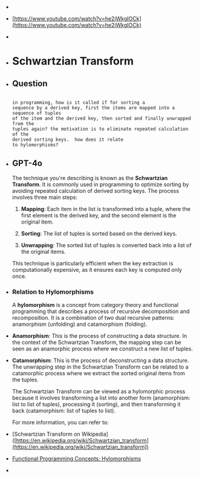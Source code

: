 -
- [https://www.youtube.com/watch?v=he2jWkgIOCk](https://www.youtube.com/watch?v=he2jWkgIOCk)
-
- # Schwartzian Transform
- ## Question
  
  ```
  
  in programming, how is it called if for sorting a
  sequence by a derived key, first the items are mapped into a sequence of tuples
  of the item and the derived key, then sorted and finally unwrapped from the
  tuples again? the motivation is to eliminate repeated calculation of the
  derived sorting keys.  how does it relate
  to hylomorphisms?
  
  ```
- ## GPT-4o
  
  
  
  The technique you're describing is known as the
  **Schwartzian Transform**. It is commonly used in programming to optimize
  sorting by avoiding repeated calculation of derived sorting keys. The process
  involves three main steps:
  
  
  
  1. **Mapping**: Each item in the list is transformed into
  a tuple, where the first element is the derived key, and the second element is
  the original item.
  
  2. **Sorting**: The list of tuples is sorted based on the
  derived keys.
  
  3. **Unwrapping**: The sorted list of tuples is converted
  back into a list of the original items.
  
  
  
  This technique is particularly efficient when the key
  extraction is computationally expensive, as it ensures each key is computed
  only once.
- ### Relation to Hylomorphisms
  
  
  
  A **hylomorphism** is a concept from category theory and
  functional programming that describes a process of recursive decomposition and
  recomposition. It is a combination of two dual recursive patterns: anamorphism
  (unfolding) and catamorphism (folding).
- **Anamorphism**: This is the process of constructing a
  data structure. In the context of the Schwartzian Transform, the mapping step
  can be seen as an anamorphic process where we construct a new list of tuples.
- **Catamorphism**: This is the process of deconstructing
  a data structure. The unwrapping step in the Schwartzian Transform can be
  related to a catamorphic process where we extract the sorted original items
  from the tuples.
  
  
  
  The Schwartzian Transform can be viewed as a hylomorphic
  process because it involves transforming a list into another form (anamorphism:
  list to list of tuples), processing it (sorting), and then transforming it back
  (catamorphism: list of tuples to list).
  
  
  
  For more information, you can refer to:
- [Schwartzian Transform on Wikipedia]([https://en.wikipedia.org/wiki/Schwartzian_transform](https://en.wikipedia.org/wiki/Schwartzian_transform])
- [Functional Programming Concepts: Hylomorphisms]([https://en.wikipedia.org/wiki/Hylomorphism_(computer_science)](https://en.wikipedia.org/wiki/Hylomorphism_(computer_science)))
-